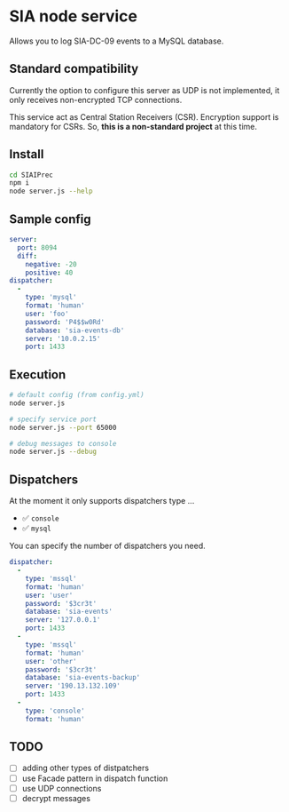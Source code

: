 # SIA node service

Allows you to log SIA-DC-09 events to a MySQL database.

## Standard compatibility

Currently the option to configure this server as UDP is not implemented, it only receives non-encrypted TCP connections.

This service act as Central Station Receivers (CSR). Encryption support is mandatory for CSRs. So, **this is a non-standard project** at this time.

## Install

```bash
cd SIAIPrec
npm i
node server.js --help
```

## Sample config

```yaml
server:
  port: 8094
  diff:
    negative: -20
    positive: 40
dispatcher:
  -
    type: 'mysql'
    format: 'human'
    user: 'foo'
    password: 'P4$$w0Rd'
    database: 'sia-events-db'
    server: '10.0.2.15'
    port: 1433
```

## Execution

```bash
# default config (from config.yml)
node server.js

# specify service port
node server.js --port 65000

# debug messages to console
node server.js --debug
```

## Dispatchers

At the moment it only supports dispatchers type ...

- ✅ `console`
- ✅ `mysql`

You can specify the number of dispatchers you need.

```yaml
dispatcher:
  -
    type: 'mssql'
    format: 'human'
    user: 'user'
    password: '$3cr3t'
    database: 'sia-events'
    server: '127.0.0.1'
    port: 1433
  -
    type: 'mssql'
    format: 'human'
    user: 'other'
    password: '$3cr3t'
    database: 'sia-events-backup'
    server: '190.13.132.109'
    port: 1433
  -
    type: 'console'
    format: 'human'
```

## TODO

- [ ] adding other types of distpatchers
- [ ] use Facade pattern in dispatch function
- [ ] use UDP connections
- [ ] decrypt messages
